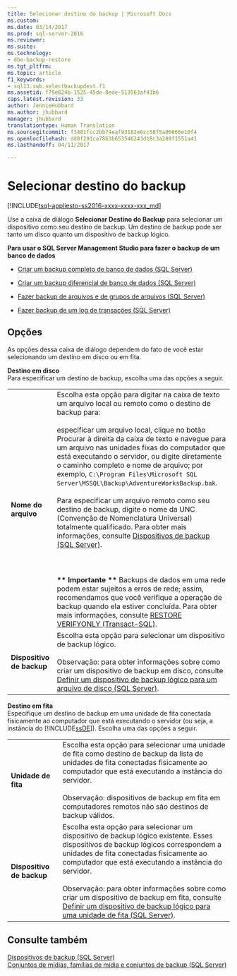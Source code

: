 ```yaml
---
title: Selecionar destino do backup | Microsoft Docs
ms.custom: 
ms.date: 03/14/2017
ms.prod: sql-server-2016
ms.reviewer: 
ms.suite: 
ms.technology:
- dbe-backup-restore
ms.tgt_pltfrm: 
ms.topic: article
f1_keywords:
- sql13.swb.selectbackupdest.f1
ms.assetid: f79e824b-1525-45de-8ede-513563af41b6
caps.latest.revision: 33
author: JennieHubbard
ms.author: jhubbard
manager: jhubbard
translationtype: Human Translation
ms.sourcegitcommit: f3481fcc2bb74eaf93182e6cc58f5a06666e10f4
ms.openlocfilehash: dd0f291ca7863b653546243d18c3a289f1551a41
ms.lasthandoff: 04/11/2017

---
```

# <a name="select-backup-destination"></a>Selecionar destino do backup
[!INCLUDE[tsql-appliesto-ss2016-xxxx-xxxx-xxx_md](../../includes/tsql-appliesto-ss2016-xxxx-xxxx-xxx-md.md)]

  Use a caixa de diálogo **Selecionar Destino do Backup** para selecionar um dispositivo como seu destino de backup. Um destino de backup pode ser tanto um disco quanto um dispositivo de backup lógico.  
  
 **Para usar o SQL Server Management Studio para fazer o backup de um banco de dados**  
  
-   [Criar um backup completo de banco de dados &#40;SQL Server&#41;](../../relational-databases/backup-restore/create-a-full-database-backup-sql-server.md)  
  
-   [Criar um backup diferencial de banco de dados &#40;SQL Server&#41;](../../relational-databases/backup-restore/create-a-differential-database-backup-sql-server.md)  
  
-   [Fazer backup de arquivos e de grupos de arquivos &#40;SQL Server&#41;](../../relational-databases/backup-restore/back-up-files-and-filegroups-sql-server.md)  
  
-   [Fazer backup de um log de transações &#40;SQL Server&#41;](../../relational-databases/backup-restore/back-up-a-transaction-log-sql-server.md)  
  
## <a name="options"></a>Opções  
 As opções dessa caixa de diálogo dependem do fato de você estar selecionando um destino em disco ou em fita.  
  
 **Destino em disco**  
 Para especificar um destino de backup, escolha uma das opções a seguir.  
  
|||  
|-|-|  
|**Nome do arquivo**|Escolha esta opção para digitar na caixa de texto um arquivo local ou remoto como o destino de backup para:<br /><br /> especificar um arquivo local, clique no botão Procurar à direita da caixa de texto e navegue para um arquivo nas unidades fixas do computador que está executando o servidor, ou digite diretamente o caminho completo e nome de arquivo; por exemplo, `C:\Program Files\Microsoft SQL Server\MSSQL\Backup\AdventureWorksBackup.bak`.<br /><br /> Para especificar um arquivo remoto como seu destino de backup, digite o nome da UNC (Convenção de Nomenclatura Universal) totalmente qualificado. Para obter mais informações, consulte [Dispositivos de backup &#40;SQL Server&#41;](../../relational-databases/backup-restore/backup-devices-sql-server.md).<br /><br /> <br /><br /> **\*\* Importante \*\*** Backups de dados em uma rede podem estar sujeitos a erros de rede; assim, recomendamos que você verifique a operação de backup quando ela estiver concluída. Para obter mais informações, consulte [RESTORE VERIFYONLY &#40;Transact-SQL&#41;](../../t-sql/statements/restore-statements-verifyonly-transact-sql.md).|  
|**Dispositivo de backup**|Escolha esta opção para selecionar um dispositivo de backup lógico.<br /><br /> Observação: para obter informações sobre como criar um dispositivo de backup em disco, consulte [Definir um dispositivo de backup lógico para um arquivo de disco &#40;SQL Server&#41;](../../relational-databases/backup-restore/define-a-logical-backup-device-for-a-disk-file-sql-server.md).|  
  
 **Destino em fita**  
 Especifique um destino de backup em uma unidade de fita conectada fisicamente ao computador que está executando o servidor (ou seja, a instância do [!INCLUDE[ssDE](../../includes/ssde-md.md)]). Escolha uma das opções a seguir.  
  
|||  
|-|-|  
|**Unidade de fita**|Escolha esta opção para selecionar uma unidade de fita como destino de backup da lista de unidades de fita conectadas fisicamente ao computador que está executando a instância do servidor.<br /><br /> Observação: dispositivos de backup em fita em computadores remotos não são destinos de backup válidos.|  
|**Dispositivo de backup**|Escolha esta opção para selecionar um dispositivo de backup lógico existente. Esses dispositivos de backup lógicos correspondem a unidades de fita conectadas fisicamente ao computador que está executando a instância do servidor.<br /><br /> Observação: para obter informações sobre como criar um dispositivo de backup em fita, consulte [Definir um dispositivo de backup lógico para uma unidade de fita &#40;SQL Server&#41;](../../relational-databases/backup-restore/define-a-logical-backup-device-for-a-tape-drive-sql-server.md).|  
  
## <a name="see-also"></a>Consulte também  
 [Dispositivos de backup &#40;SQL Server&#41;](../../relational-databases/backup-restore/backup-devices-sql-server.md)   
 [Conjuntos de mídias, famílias de mídia e conjuntos de backup &#40;SQL Server&#41;](../../relational-databases/backup-restore/media-sets-media-families-and-backup-sets-sql-server.md)  
  
  
